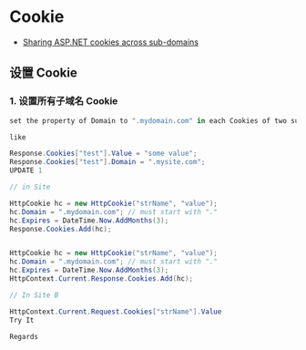 # Cookie

- [Sharing ASP.NET cookies across sub-domains](https://stackoverflow.com/questions/7589630/sharing-asp-net-cookies-across-sub-domains)

## 设置 Cookie

### 1. 设置所有子域名 Cookie

```c#
set the property of Domain to ".mydomain.com" in each Cookies of two subdomains websites

like

Response.Cookies["test"].Value = "some value";
Response.Cookies["test"].Domain = ".mysite.com";
UPDATE 1

// in Site

HttpCookie hc = new HttpCookie("strName", "value");
hc.Domain = ".mydomain.com"; // must start with "."
hc.Expires = DateTime.Now.AddMonths(3);
Response.Cookies.Add(hc);


HttpCookie hc = new HttpCookie("strName", "value");
hc.Domain = ".mydomain.com"; // must start with "."
hc.Expires = DateTime.Now.AddMonths(3);
HttpContext.Current.Response.Cookies.Add(hc);

// In Site B

HttpContext.Current.Request.Cookies["strName"].Value
Try It

Regards
```

